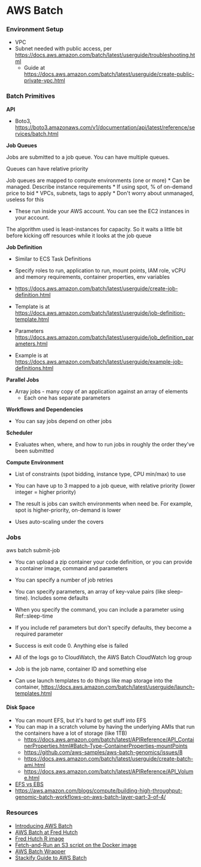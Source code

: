 # AWS Batch

### Environment Setup

* VPC
* Subnet needed with public access, per https://docs.aws.amazon.com/batch/latest/userguide/troubleshooting.html
	* Guide at https://docs.aws.amazon.com/batch/latest/userguide/create-public-private-vpc.html


### Batch Primitives

**API**

* Boto3, https://boto3.amazonaws.com/v1/documentation/api/latest/reference/services/batch.html 

**Job Queues**

Jobs are submitted to a job queue. You can have multiple queues.

Queues can have relative priority

Job queues are mapped to compute environments (one or more)
	* Can be managed. Describe instance requirements
	* If using spot, % of on-demand price to bid
	* VPCs, subnets, tags to apply
	* Don't worry about unmanaged, useless for this

* These run inside your AWS account. You can see the EC2 instances in your account. 

The algorithm used is least-instances for capacity. So it waits a little bit before kicking off resources while it looks at the job queue


**Job Definition**

* Similar to ECS Task Definitions
* Specify roles to run, application to run, mount points, IAM role, vCPU and memory requirements, container properties, env variables

* https://docs.aws.amazon.com/batch/latest/userguide/create-job-definition.html
* Template is at https://docs.aws.amazon.com/batch/latest/userguide/job-definition-template.html 
* Parameters https://docs.aws.amazon.com/batch/latest/userguide/job_definition_parameters.html 
* Example is at https://docs.aws.amazon.com/batch/latest/userguide/example-job-definitions.html 


**Parallel Jobs**

* Array jobs - many copy of an application against an array of elements
	* Each one has separate parameters

**Workflows and Dependencies**

* You can say jobs depend on other jobs

**Scheduler**

* Evaluates when, where, and how to run jobs in roughly the order they've been submitted



**Compute Environment**

* List of constraints (spot bidding, instance type, CPU min/max) to use
* You can have up to 3 mapped to a job queue, with relative priority (lower integer = higher priority)
* The result is jobs can switch environments when need be. For example, spot is higher-priority, on-demand is lower

* Uses auto-scaling under the covers



### Jobs

aws batch submit-job 

* You can upload a zip container your code definition, or you can provide a container image, command and parameters

* You can specify a number of job retries

* You can specify parameters, an array of key-value pairs (like sleep-time). Includes some defaults
* When you specify the command, you can include a parameter using Ref::sleep-time
* If you include ref parameters but don't specify defaults, they become a required parameter
* Success is exit code 0. Anything else is failed

* All of the logs go to CloudWatch, the AWS Batch CloudWatch log group
* Job is the job name, container ID and something else

* Can use launch templates to do things like map storage into the container, https://docs.aws.amazon.com/batch/latest/userguide/launch-templates.html 


#### Disk Space

* You can mount EFS, but it's hard to get stuff into EFS
* You can map in a scratch volume by having the underlying AMIs that run the containers have a lot of storage (like 1TB)
	* https://docs.aws.amazon.com/batch/latest/APIReference/API_ContainerProperties.html#Batch-Type-ContainerProperties-mountPoints
	* https://github.com/aws-samples/aws-batch-genomics/issues/8
   * https://docs.aws.amazon.com/batch/latest/userguide/create-batch-ami.html
   * https://docs.aws.amazon.com/batch/latest/APIReference/API_Volume.html
* [EFS vs EBS](https://hackernoon.com/25-things-you-should-know-about-amazon-elastic-file-system-2023255303ea)
* https://aws.amazon.com/blogs/compute/building-high-throughput-genomic-batch-workflows-on-aws-batch-layer-part-3-of-4/

### Resources

* [Introducing AWS Batch](https://www.youtube.com/watch?v=ebwfhSS4ZkY&feature=youtu.be)
* [AWS Batch at Fred Hutch](https://fredhutch.github.io/aws-batch-at-hutch-docs/)
* [Fred Hutch R image](https://hub.docker.com/r/fredhutch/ls2_r/)
* [Fetch-and-Run an S3 script on the Docker image](https://aws.amazon.com/blogs/compute/creating-a-simple-fetch-and-run-aws-batch-job/)
* [AWS Batch Wrapper](https://github.com/FredHutch/aws-batch-wrapper)
* [Stackify Guide to AWS Batch](https://stackify.com/aws-batch-guide/)

